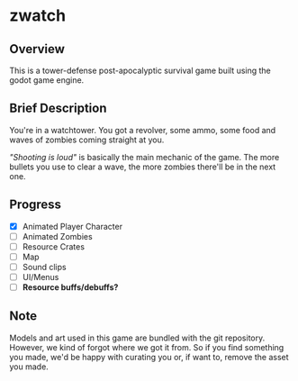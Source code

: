 # zwatch

## Overview

This is a tower-defense post-apocalyptic survival game built using the godot
game engine.

## Brief Description

You're in a watchtower. You got a revolver, some ammo, some food and waves of
zombies coming straight at you.

*"Shooting is loud"* is basically the main mechanic of the game. The more
bullets you use to clear a wave, the more zombies there'll be in the next one.

## Progress
- [x] Animated Player Character
- [ ] Animated Zombies
- [ ] Resource Crates
- [ ] Map
- [ ] Sound clips
- [ ] UI/Menus
- [ ] **Resource buffs/debuffs?**

## Note
Models and art used in this game are bundled with the git repository. However,
we kind of forgot where we got it from. So if you find something you made, we'd
be happy with curating you or, if want to, remove the asset you made.
